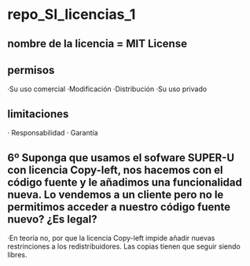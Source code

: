 # repo_SI_licencias_1

## nombre de la licencia = MIT License

## permisos

  ·Su uso comercial
  ·Modificación
  ·Distribución
  ·Su uso privado
  
## limitaciones

  · Responsabilidad
  · Garantía
  
## 6º Suponga que usamos el sofware SUPER-U con licencia Copy-left, nos hacemos con el código fuente y le añadimos una funcionalidad nueva. Lo vendemos a un cliente pero no le permitimos acceder a nuestro código fuente nuevo? ¿Es legal?

  ·En teoría no, por que la licencia Copy-left impide añadir nuevas restrinciones a los redistribuidores. Las copias tienen que       seguir siendo libres.
